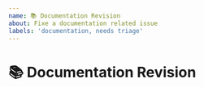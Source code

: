 ```yaml
---
name: 📚 Documentation Revision
about: Fixe a documentation related issue
labels: 'documentation, needs triage'
---
```


<!-- NOTE: The title must follow Conventional Commit format -->

# 📚 Documentation Revision

<!-- A clear and concise description of what was changed and why -->
